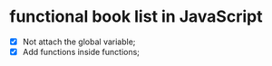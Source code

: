 # functional book list in JavaScript

- [x] Not attach the global variable;
- [x] Add functions inside functions;
